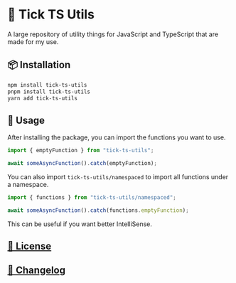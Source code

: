 # 🚀 Tick TS Utils

A large repository of utility things for JavaScript and TypeScript that are made for my use.

## 📦 Installation

```bash
npm install tick-ts-utils
pnpm install tick-ts-utils
yarn add tick-ts-utils
```

## 📖 Usage

After installing the package, you can import the functions you want to use.

```ts
import { emptyFunction } from "tick-ts-utils";

await someAsyncFunction().catch(emptyFunction);
```

You can also import `tick-ts-utils/namespaced` to import all functions under a namespace.

```ts
import { functions } from "tick-ts-utils/namespaced";

await someAsyncFunction().catch(functions.emptyFunction);
```

This can be useful if you want better IntelliSense.

## [📝 License](./LICENSE)

## [📄 Changelog](./CHANGELOG.md)
